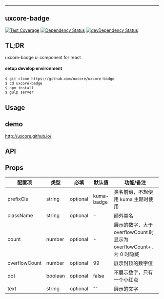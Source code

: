 ---

## uxcore-badge

[![Test Coverage](https://img.shields.io/coveralls/uxcore/uxcore-badge.svg?style=flat-square)](https://coveralls.io/r/uxcore/uxcore-badge?branch=master)
[![Dependency Status](http://img.shields.io/david/uxcore/uxcore-badge.svg?style=flat-square)](https://david-dm.org/uxcore/uxcore-badge)
[![devDependency Status](http://img.shields.io/david/dev/uxcore/uxcore-badge.svg?style=flat-square)](https://david-dm.org/uxcore/uxcore-badge#info=devDependencies)

## TL;DR

uxcore-badge ui component for react

#### setup develop environment

```sh
$ git clone https://github.com/uxcore/uxcore-badge
$ cd uxcore-badge
$ npm install
$ gulp server
```

## Usage

## demo
http://uxcore.github.io/

## API

## Props

| 配置项 |  类型   | 必填     | 默认值 | 功能/备注 |
|-------|--------|----------|-------|---|
| prefixCls | string | optional | kuma-badge | 类名前缀，不想使用 kuma 主题时使用 |
| className | string | optional | - | 额外类名 |
| count | number | optional | -     | 展示的数字，大于 overflowCount 时显示为 overflowCount+，为 0 时隐藏 |
| overflowCount | number | optional | 99 | 展示封顶的数字值|
| dot | boolean | optional | false | 不展示数字，只有一个小红点|
| text | string | optional | "" | 展示的文字 |

